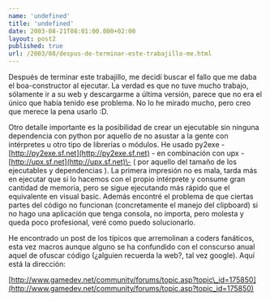 ```yaml
---
name: 'undefined'
title: 'undefined'
date: 2003-08-21T08:01:00.000+02:00
layout: post2
published: true
url: /2003/08/despus-de-terminar-este-trabajillo-me.html
---
```


Después de terminar este trabajillo, me decidí buscar el fallo que me daba el boa-constructor al ejecutar. La verdad es que no tuve mucho trabajo, sólamente ir a su web y descargarme a última versión, parece que no era el único que había tenido ese problema. No lo he mirado mucho, pero creo que merece la pena usarlo :D.  
  
Otro detalle importante es la posibilidad de crear un ejecutable sin ninguna dependencia con python por aquello de no asustar a la gente con intérpretes u otro tipo de librerías o módulos. He usado py2exe - [http://py2exe.sf.net](http://py2exe.sf.net) - en combinación con upx -[http://upx.sf.net](http://upx.sf.net)\- ( por aquello del tamaño de los ejecutables y dependencias ). La primera impresión no es mala, tarda más en ejecutar que si lo hacemos con el propio intérprete y consume gran cantidad de memoria, pero se sigue ejecutando más rápido que el equivalente en visual basic. Además encontré el problema de que ciertas partes del código no funcionan (concretamente el manejo del clipboard) si no hago una aplicación que tenga consola, no importa, pero molesta y queda poco profesional, veré como puedo solucionarlo.  
  
He encontrado un post de los típicos que arremolinan a coders fanáticos, esta vez macros aunque alguno se ha confundido con el conscurso anual aquel de ofuscar código (¿alguien recuerda la web?, tal vez google). Aquí está la dirección:  
  
[http://www.gamedev.net/community/forums/topic.asp?topic\_id=175850](http://www.gamedev.net/community/forums/topic.asp?topic_id=175850)